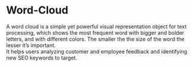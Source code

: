 # Word-Cloud
 A word cloud is a simple yet powerful visual representation object for text processing, which shows the most frequent word with bigger and bolder letters, and with different colors. The smaller the the size of the word the lesser it’s important.
</br>
It helps users analyzing customer and employee feedback and identifying new SEO keywords to target.

